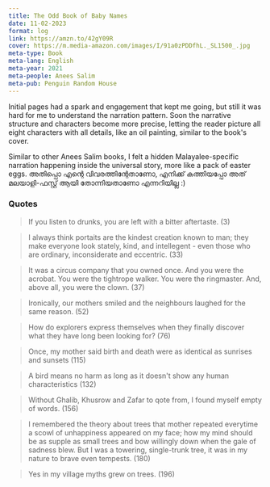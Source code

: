 ```yaml
---
title: The Odd Book of Baby Names
date: 11-02-2023
format: log 
link: https://amzn.to/42gY09R
cover: https://m.media-amazon.com/images/I/91a0zPDDfhL._SL1500_.jpg
meta-type: Book
meta-lang: English
meta-year: 2021
meta-people: Anees Salim
meta-pub: Penguin Random House
---
```


Initial pages had a spark and engagement that kept me going, but still it was hard for me to understand the narration pattern. Soon the narrative structure and characters become more precise, letting the reader picture all eight characters with all details, like an oil painting, similar to the book's cover. 

Similar to other Anees Salim books, I felt a hidden Malayalee-specific narration happening inside the universal story, more like a pack of easter eggs. അതിപ്പൊ എന്റെ വിവരത്തിന്റേതാണോ, എനിക്ക് കത്തിയപ്പോ അത് മലയാളി-ഫസ്റ്റ് ആയി തോന്നിയതാണോ എന്നറിയില്ല :) 

### Quotes 
> If you listen to drunks, you are left with a bitter aftertaste. (3)

> I always think portaits are the kindest creation known to man; they make everyone look stately, kind, and intellegent - even those who are ordinary, inconsiderate and eccentric. (33)

>It was a circus company that you owned once. And you were the acrobat. You were the tightrope walker. You were the ringmaster. And, above all, you were the clown. (37)

>Ironically, our mothers smiled and the neighbours laughed for the same reason. (52)

>How do explorers express themselves when they finally discover what they have long been looking for? (76)

>Once, my mother said birth and death were as identical as sunrises and sunsets (115)

>A bird means no harm as long as it doesn't show any human characteristics (132)

>Without Ghalib, Khusrow and Zafar to qote from, I found myself empty of words. (156)

>I remembered the theory about trees that mother repeated everytime a scowl of unhappiness appeared on my face; how my mind should be as supple as small trees and bow willingly down when the gale of sadness blew. But I was a towering, single-trunk tree, it was in my nature to brave even tempests. (180)

>Yes in my village myths grew on trees. (196)